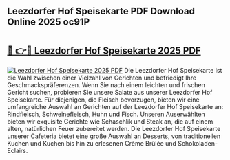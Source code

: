 ## Leezdorfer Hof Speisekarte PDF Download Online 2025 oc91P

# <h2><a href="http://gcar3k.nevu.top/?p=Leezdorfer+Hof+Speisekarte">🔗 👉🔴 Leezdorfer Hof Speisekarte 2025 PDF</a></h2>

[![Leezdorfer Hof Speisekarte 2025 PDF](https://i.imgur.com/dBaPXMq.png)](http://gcar3k.nevu.top/?p=Leezdorfer+Hof+Speisekarte)
Die Leezdorfer Hof Speisekarte ist die Wahl zwischen einer Vielzahl von Gerichten und befriedigt Ihre Geschmackspräferenzen. Wenn Sie nach einem leichten und frischen Gericht suchen, probieren Sie unsere Salate aus unserer Leezdorfer Hof Speisekarte. Für diejenigen, die Fleisch bevorzugen, bieten wir eine umfangreiche Auswahl an Gerichten auf der Leezdorfer Hof Speisekarte an: Rindfleisch, Schweinefleisch, Huhn und Fisch. Unseren Auserwählten bieten wir exquisite Gerichte wie Schaschlik und Steak an, die auf einem alten, natürlichen Feuer zubereitet werden. Die Leezdorfer Hof Speisekarte unserer Cafeteria bietet eine große Auswahl an Desserts, von traditionellen Kuchen und Kuchen bis hin zu erlesenen Crème Brûlée und Schokoladen-Eclairs.
